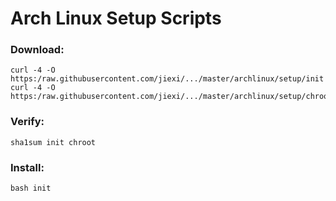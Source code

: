# Arch Linux Setup Scripts

### Download:

```shell
curl -4 -O https:/raw.githubusercontent.com/jiexi/.../master/archlinux/setup/init
curl -4 -O https:/raw.githubusercontent.com/jiexi/.../master/archlinux/setup/chroot
```

### Verify:

```shell
sha1sum init chroot
```

### Install:

```shell
bash init
```
